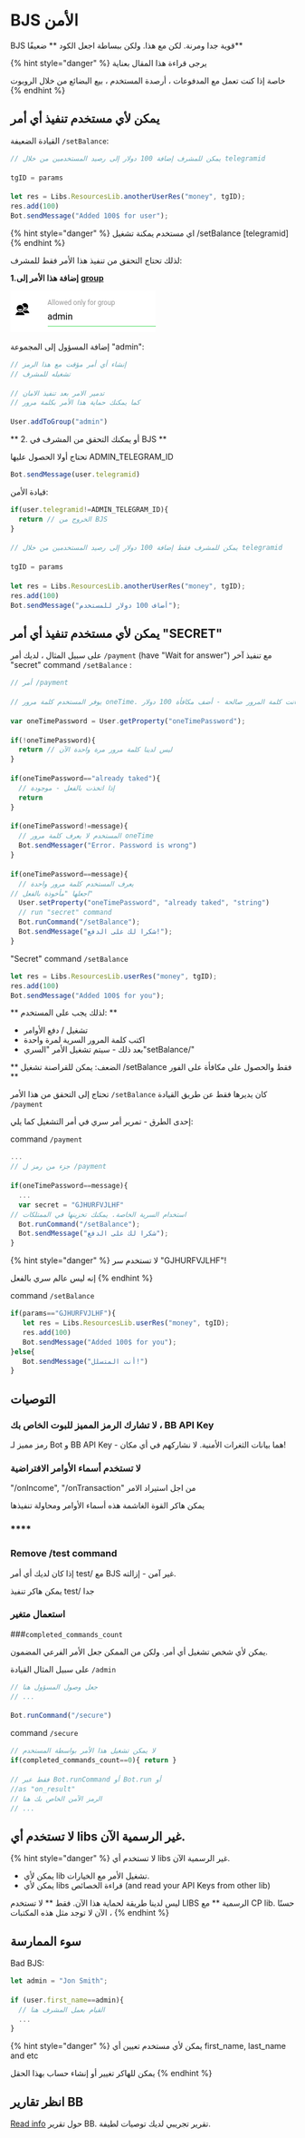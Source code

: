 # BJS الأمن

BJS
قوية جدا ومرنة.  لكن مع هذا.
ولكن ببساطة اجعل الكود
** ضعيفًا**

{% hint style="danger" %}
يرجى قراءة هذا المقال بعناية

 خاصة إذا كنت تعمل مع المدفوعات ، أرصدة المستخدم ، بيع البضائع من خلال الروبوت
{% endhint %}

## يمكن لأي مستخدم تنفيذ أي أمر

القيادة الضعيفة
`/setBalance`:

```javascript
// يمكن للمشرف إضافة 100 دولار إلى رصيد المستخدمين من خلال telegramid

tgID = params

let res = Libs.ResourcesLib.anotherUserRes("money", tgID);
res.add(100)
Bot.sendMessage("Added 100$ for user");
```

{% hint style="danger" %}
اي مستخدم يمكنة تشغيل
 /setBalance \[telegramid\]
{% endhint %}

لذلك تحتاج التحقق من تنفيذ هذا الأمر فقط للمشرف:

**1.إضافة هذا الأمر إلى** 
[**group**](https://help.bots.business/commands/groups)

![](../.gitbook/assets/image%20%2834%29.png)

إضافة المسؤول إلى المجموعة "admin": 

```javascript
// إنشاء أي أمر مؤقت مع هذا الرمز
// تشغيله للمشرف

// تدمير الامر بعد تنفيذ الامان
// كما يمكنك حماية هذا الأمر بكلمة مرور

User.addToGroup("admin")
```

** 2.  أو يمكنك التحقق من المشرف في BJS **

تحتاج أولا الحصول عليها ADMIN\_TELEGRAM\_ID

```javascript
Bot.sendMessage(user.telegramid)
```

قيادة الأمن:

```javascript
if(user.telegramid!=ADMIN_TELEGRAM_ID){
  return // الخروج من BJS
}

// يمكن للمشرف فقط إضافة 100 دولار إلى رصيد المستخدمين من خلال telegramid

tgID = params

let res = Libs.ResourcesLib.anotherUserRes("money", tgID);
res.add(100)
Bot.sendMessage("أضاف 100 دولار للمستخدم");
```



## يمكن لأي مستخدم تنفيذ أي أمر "SECRET"

على سبيل المثال ، لديك
أمر
`/payment`
\(have "Wait for answer"\)
 مع تنفيذ آخر
"secret" command
`/setBalance` :

```javascript
// أمر /payment

// يوفر المستخدم كلمة مرور oneTime. إذا كانت كلمة المرور صالحة - أضف مكافأة 100 دولار

var oneTimePassword = User.getProperty("oneTimePassword");

if(!oneTimePassword){
  return // ليس لدينا كلمة مرور مرة واحدة الآن
}

if(oneTimePassword=="already taked"){
  // إذا اتخذت بالفعل - موجودة
  return
}

if(oneTimePassword!=message){
  // المستخدم لا يعرف كلمة مرور oneTime
  Bot.sendMessager("Error. Password is wrong")
}

if(oneTimePassword==message){
  // يعرف المستخدم كلمة مرور واحدة
// اجعلها "مأخوذة بالفعل"
  User.setProperty("oneTimePassword", "already taked", "string")
  // run "secret" command
  Bot.runCommand("/setBalance");
  Bot.sendMessage("شكرا لك على الدفع!");
}
```

"Secret" command `/setBalance`

```javascript
let res = Libs.ResourcesLib.userRes("money", tgID);
res.add(100)
Bot.sendMessage("Added 100$ for you");
```

** لذلك يجب على المستخدم: **

 * تشغيل / دفع الأوامر
 * اكتب كلمة المرور السرية لمرة واحدة
* بعد ذلك - سيتم تشغيل الأمر "السري"setBalance/"

** الضعف: يمكن للقراصنة تشغيل
/setBalance 
فقط والحصول على مكافأة على الفور **

تحتاج إلى التحقق من هذا الأمر
`/setBalance`
كان يديرها فقط عن طريق القيادة
`/payment`

إحدى الطرق - تمرير أمر سري في أمر التشغيل كما يلي:

command `/payment`

```javascript
...
// جزء من رمز ل /payment

if(oneTimePassword==message){
  ...
  var secret = "GJHURFVJLHF"
// استخدام السرية الخاصة. يمكنك تخزينها في الممتلكات
  Bot.runCommand("/setBalance");
  Bot.sendMessage("شكرا لك على الدفع");
}
```

{% hint style="danger" %}
لا تستخدم سر "GJHURFVJLHF"!

 إنه ليس عالم سري بالفعل
{% endhint %}

command `/setBalance`

```javascript
if(params=="GJHURFVJLHF"){
   let res = Libs.ResourcesLib.userRes("money", tgID);
   res.add(100)
   Bot.sendMessage("Added 100$ for you");
}else{
   Bot.sendMessage("أنت المتسلل!")
}
```



## التوصيات

### لا تشارك الرمز المميز للبوت الخاص بك ، BB API Key

رمز مميز لـ Bot و BB API Key - هما بيانات الثغرات الأمنية.  لا نشاركهم في أي مكان!



### لا تستخدم أسماء الأوامر الافتراضية
"/onIncome", "/onTransaction" من اجل استيراد الامر

يمكن هاكر القوة الغاشمة هذه أسماء الأوامر ومحاولة تنفيذها

### \*\*\*\*

### **Remove /test command**

إذا كان لديك أي أمر test/ مع BJS غير آمن - إزالته.

يمكن هاكر تنفيذ test/ جدا



### استعمال متغير
###`completed_commands_count`

يمكن لأي شخص تشغيل أي أمر.  ولكن من الممكن جعل الأمر الفرعي المضمون.

 على سبيل المثال القيادة
`/admin`

```javascript
// جعل وصول المسؤول هنا
// ...

Bot.runCommand("/secure")
```

command `/secure`

```javascript
// لا يمكن تشغيل هذا الأمر بواسطة المستخدم
if(completed_commands_count==0){ return }

// فقط عبر Bot.runCommand أو Bot.run أو 
//as "on_result"
// الرمز الآمن الخاص بك هنا
// ...
```

## لا تستخدم أي libs غير الرسمية الآن.

{% hint style="danger" %}
لا تستخدم أي libs غير الرسمية الآن.

 * يمكن لأي lib تشغيل الأمر مع الخيارات.
 * يمكن لأي libs قراءة الخصائص
\(and read your API Keys from other lib\)

ليس لدينا طريقة لحماية هذا الآن.  فقط ** لا تستخدم LIBS الرسمية ** مع CP lib.  حسنًا ، الآن لا توجد مثل هذه المكتبات
{% endhint %}

## سوء الممارسة

Bad BJS:

```javascript
let admin = "Jon Smith";

if (user.first_name==admin){
  // القيام بعمل المشرف هنا
  ...
}
```

{% hint style="danger" %}
يمكن لأي مستخدم تعيين أي
first\_name, last\_name and etc 

يمكن للهاكر تغيير أو إنشاء حساب بهذا الحقل
{% endhint %}



## انظر تقارير BB

[Read info](https://help.bots.business/bb-inspection) حول تقرير BB. تقرير تجريبي لديك توصيات لطيفة. 
